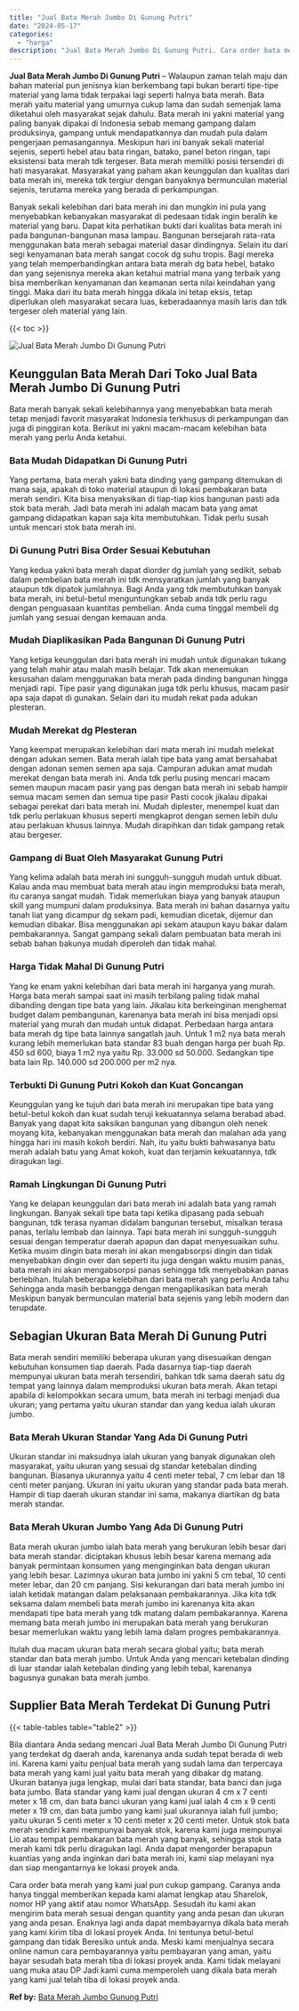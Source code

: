 ```yaml
---
title: "Jual Bata Merah Jumbo Di Gunung Putri"
date: "2024-05-17"
categories: 
  - "harga"
description: "Jual Bata Merah Jumbo Di Gunung Putri. Cara order bata merah yang kami jual pun cukup gampang. Caranya anda hanya tinggal memberikan kepada kami alamat lengk..."
---
```


**Jual Bata Merah Jumbo Di Gunung Putri** – Walaupun zaman telah maju dan bahan material pun jenisnya kian berkembang tapi bukan berarti tipe-tipe material yang lama tidak terpakai lagi seperti halnya bata merah. Bata merah yaitu material yang umurnya cukup lama dan sudah semenjak lama diketahui oleh masyarakat sejak dahulu. Bata merah ini yakni material yang paling banyak dipakai di Indonesia sebab memang gampang dalam produksinya, gampang untuk mendapatkannya dan mudah pula dalam pengerjaan pemasangannya. Meskipun hari ini banyak sekali material sejenis, seperti hebel atau bata ringan, batako, panel beton ringan, tapi eksistensi bata merah tdk tergeser. Bata merah memiliki posisi tersendiri di hati masyarakat. Masyarakat yang paham akan keunggulan dan kualitas dari bata merah ini, mereka tdk tergiur dengan banyaknya bermunculan material sejenis, terutama mereka yang berada di perkampungan.

Banyak sekali kelebihan dari bata merah ini dan mungkin ini pula yang menyebabkan kebanyakan masyarakat di pedesaan tidak ingin beralih ke material yang baru. Dapat kita perhatikan bukti dari kualitas bata merah ini pada bangunan-bangunan masa lampau. Bangunan bersejarah rata-rata menggunakan bata merah sebagai material dasar dindingnya. Selain itu dari segi kenyamanan bata merah sangat cocok dg suhu tropis. Bagi mereka yang telah memperbandingkan antara bata merah dg bata hebel, batako dan yang sejenisnya mereka akan ketahui matrial mana yang terbaik yang bisa memberikan kenyamanan dan keamanan serta nilai keindahan yang tinggi. Maka dari itu bata merah hingga dikala ini tetap eksis, tetap diperlukan oleh masyarakat secara luas, keberadaannya masih laris dan tdk tergeser oleh material yang lain.

{{< toc >}}

![Jual Bata Merah Jumbo Di Gunung Putri](/images/jual-bata-merah-17.png)

## Keunggulan Bata Merah Dari Toko Jual Bata Merah Jumbo Di Gunung Putri

Bata merah banyak sekali kelebihannya yang menyebabkan bata merah tetap menjadi favorit masyarakat Indonesia terkhusus di perkampungan dan juga di pinggiran kota. Berikut ini yakni macam-macam kelebihan bata merah yang perlu Anda ketahui.

### Bata Mudah Didapatkan Di Gunung Putri

Yang pertama, bata merah yakni bata dinding yang gampang ditemukan di mana saja, apakah di toko material ataupun di lokasi pembakaran bata merah sendiri. Kita bisa menyaksikan di tiap-tiap kios bangunan pasti ada stok bata merah. Jadi bata merah ini adalah macam bata yang amat gampang didapatkan kapan saja kita membutuhkan. Tidak perlu susah untuk mencari stok bata merah ini.

### Di Gunung Putri Bisa Order Sesuai Kebutuhan

Yang kedua yakni bata merah dapat diorder dg jumlah yang sedikit, sebab dalam pembelian bata merah ini tdk mensyaratkan jumlah yang banyak ataupun tdk dipatok jumlahnya. Bagi Anda yang tdk membutuhkan banyak bata merah, ini betul-betul menguntungkan sebab anda tdk perlu ragu dengan penguasaan kuantitas pembelian. Anda cuma tinggal membeli dg jumlah yang sesuai dengan kemauan anda.

### Mudah Diaplikasikan Pada Bangunan Di Gunung Putri

Yang ketiga keunggulan dari bata merah ini mudah untuk digunakan tukang yang telah mahir atau malah masih belajar. Tdk akan menemukan kesusahan dalam menggunakan bata merah pada dinding bangunan hingga menjadi rapi. Tipe pasir yang digunakan juga tdk perlu khusus, macam pasir apa saja dapat di gunakan. Selain dari itu mudah rekat pada adukan plesteran.

### Mudah Merekat dg Plesteran

Yang keempat merupakan kelebihan dari mata merah ini mudah melekat dengan adukan semen. Bata merah ialah tipe bata yang amat bersahabat dengan adonan semen semen apa saja. Campuran adukan amat mudah merekat dengan bata merah ini. Anda tdk perlu pusing mencari macam semen maupun macam pasir yang pas dengan bata merah ini sebab hampir semua macam semen dan semua tipe pasir Pasti cocok jikalau dipakai sebagai perekat dari bata merah ini. Mudah diplester, menempel kuat dan tdk perlu perlakuan khusus seperti mengkaprot dengan semen lebih dulu atau perlakuan khusus lainnya. Mudah dirapihkan dan tidak gampang retak atau bergeser.

### Gampang di Buat Oleh Masyarakat Gunung Putri

Yang kelima adalah bata merah ini sungguh-sungguh mudah untuk dibuat. Kalau anda mau membuat bata merah atau ingin memproduksi bata merah, itu caranya sangat mudah. Tidak memerlukan biaya yang banyak ataupun skill yang mumpuni dalam produksinya. Bata merah ini bahan dasarnya yaitu tanah liat yang dicampur dg sekam padi, kemudian dicetak, dijemur dan kemudian dibakar. Bisa menggunakan api sekam ataupun kayu bakar dalam pembakarannya. Sangat gampang sekali dalam pembuatan bata merah ini sebab bahan bakunya mudah diperoleh dan tidak mahal.

### Harga Tidak Mahal Di Gunung Putri

Yang ke enam yakni kelebihan dari bata merah ini harganya yang murah. Harga bata merah sampai saat ini masih terbilang paling tidak mahal dibanding dengan tipe bata yang lain. Jikalau kita berkeinginan menghemat budget dalam pembangunan, karenanya bata merah ini bisa menjadi opsi material yang murah dan mudah untuk didapat. Perbedaan harga antara bata merah dg tipe bata lainnya sangatlah jauh. Untuk 1 m2 nya bata merah kurang lebih memerlukan bata standar 83 buah dengan harga per buah Rp. 450 sd 600, biaya 1 m2 nya yaitu Rp. 33.000 sd 50.000. Sedangkan tipe bata lain Rp. 140.000 sd 200.000 per m2 nya.

### Terbukti Di Gunung Putri Kokoh dan Kuat Goncangan

Keunggulan yang ke tujuh dari bata merah ini merupakan tipe bata yang betul-betul kokoh dan kuat sudah teruji kekuatannya selama berabad abad. Banyak yang dapat kita saksikan bangunan yang dibangun oleh nenek moyang kita, kebanyakan menggunakan bata merah dan malahan ada yang hingga hari ini masih kokoh berdiri. Nah, itu yaitu bukti bahwasanya batu merah adalah batu yang Amat kokoh, kuat dan terjamin kekuatannya, tdk diragukan lagi.

### Ramah Lingkungan Di Gunung Putri

Yang ke delapan keunggulan dari bata merah ini adalah bata yang ramah lingkungan. Banyak sekali tipe bata tapi ketika dipasang pada sebuah bangunan, tdk terasa nyaman didalam bangunan tersebut, misalkan terasa panas, terlalu lembab dan lainnya. Tapi bata merah ini sungguh-sungguh sesuai dengan temperatur daerah apapun dan dapat menyesuaikan suhu. Ketika musim dingin bata merah ini akan mengabsorpsi dingin dan tidak menyebabkan dingin over dan seperti itu juga dengan waktu musim panas, bata merah ini akan mengabsorpsi panas sehingga tdk menyebabkan panas berlebihan. Itulah beberapa kelebihan dari bata merah yang perlu Anda tahu Sehingga anda masih berbangga dengan mengaplikasikan bata merah Meskipun banyak bermunculan material bata sejenis yang lebih modern dan terupdate.

## Sebagian Ukuran Bata Merah Di Gunung Putri

Bata merah sendiri memiliki beberapa ukuran yang disesuaikan dengan kebutuhan konsumen tiap daerah. Pada dasarnya tiap-tiap daerah mempunyai ukuran bata merah tersendiri, bahkan tdk sama daerah satu dg tempat yang lainnya dalam memproduksi ukuran bata merah. Akan tetapi apabila di kelompokkan secara umum, bata merah ini terbagi menjadi dua ukuran; yang pertama yaitu ukuran standar dan yang kedua ialah ukuran jumbo.

### Bata Merah Ukuran Standar Yang Ada Di Gunung Putri

Ukuran standar ini maksudnya ialah ukuran yang banyak digunakan oleh masyarakat, yaitu ukuran yang sesuai dg standar ketebalan dinding bangunan. Biasanya ukurannya yaitu 4 centi meter tebal, 7 cm lebar dan 18 centi meter panjang. Ukuran ini yaitu ukuran yang standar pada bata merah. Hampir di tiap daerah ukuran standar ini sama, makanya diartikan dg bata merah standar.

### Bata Merah Ukuran Jumbo Yang Ada Di Gunung Putri

Bata merah ukuran jumbo ialah bata merah yang berukuran lebih besar dari bata merah standar. diciptakan khusus lebih besar karena memang ada banyak permintaan konsumen yang menginginkan bata dengan ukuran yang lebih besar. Lazimnya ukuran bata jumbo ini yakni 5 cm tebal, 10 centi meter lebar, dan 20 cm panjang. Sisi kekurangan dari bata merah jumbo ini ialah ketidak matangan dalam pelaksanaan pembakarannya. Jika kita tdk seksama dalam membeli bata merah jumbo ini karenanya kita akan mendapati tipe bata merah yang tdk matang dalam pembakarannya. Karena memang bata merah jumbo ini merupakan bata merah yang berukuran besar memerlukan waktu yang lebih lama dalam progres pembakarannya.

Itulah dua macam ukuran bata merah secara global yaitu; bata merah standar dan bata merah jumbo. Untuk Anda yang mencari ketebalan dinding di luar standar ialah ketebalan dinding yang lebih tebal, karenanya bagusnya gunakan bata merah jumbo.

## Supplier Bata Merah Terdekat Di Gunung Putri

{{< table-tables table="table2" >}}

Bila diantara Anda sedang mencari Jual Bata Merah Jumbo Di Gunung Putri yang terdekat dg daerah anda, karenanya anda sudah tepat berada di web ini. Karena kami yaitu penjual bata merah yang sudah lama dan terpercaya bata merah yang kami jual yaitu bata merah yang dibakar dg matang. Ukuran batanya juga lengkap, mulai dari bata standar, bata banci dan juga bata jumbo. Bata standar yang kami jual dengan ukuran 4 cm x 7 centi meter x 18 cm, dan bata banci ukuran yang kami jual ialah 4 cm x 9 centi meter x 19 cm, dan bata jumbo yang kami jual ukurannya ialah full jumbo; yaitu ukuran 5 centi meter x 10 centi meter x 20 centi meter. Untuk stok bata merah sendiri kami mempunyai banyak stok, karena kami juga mempunyai Lio atau tempat pembakaran bata merah yang banyak, sehingga stok bata merah kami tdk perlu diragukan lagi. Anda dapat mengorder berapapun kuantias yang anda inginkan dari bata merah ini, kami siap melayani nya dan siap mengantarnya ke lokasi proyek anda.

Cara order bata merah yang kami jual pun cukup gampang. Caranya anda hanya tinggal memberikan kepada kami alamat lengkap atau Sharelok, nomor HP yang aktif atau nomor WhatsApp. Sesudah itu kami akan mengirim bata merah sesuai dengan quantity yang anda pesan dan ukuran yang anda pesan. Enaknya lagi anda dapat membayarnya dikala bata merah yang kami kirim tiba di lokasi proyek Anda. Ini tentunya betul-betul gampang dan tidak Beresiko untuk anda. Meski kami menjualnya secara online namun cara pembayarannya yaitu pembayaran yang aman, yaitu bayar sesudah bata merah tiba di lokasi proyek anda. Kami tidak melayani uang muka atau DP Jadi kami cuma memperoleh uang dikala bata merah yang kami jual telah tiba di lokasi proyek anda.

**Ref by:** [Bata Merah Jumbo Gunung Putri](https://id.wikipedia.org/wiki/Bata)
